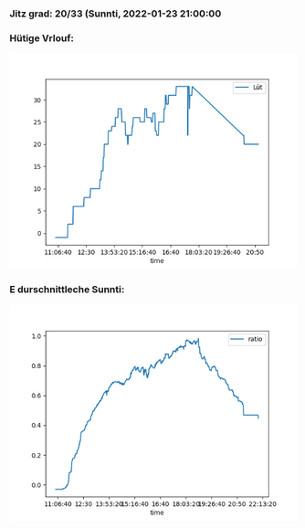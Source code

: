 ### Jitz grad: 20/33 (Sunnti, 2022-01-23 21:00:00

### Hütige Vrlouf:
![Graph](Today.png)

### E durschnittleche Sunnti:
![Graph](Sunnti.png)